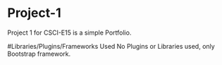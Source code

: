 # Project-1
Project 1 for CSCI-E15 is a simple Portfolio.

#Libraries/Plugins/Frameworks Used
No Plugins or Libraries used, only Bootstrap framework.
